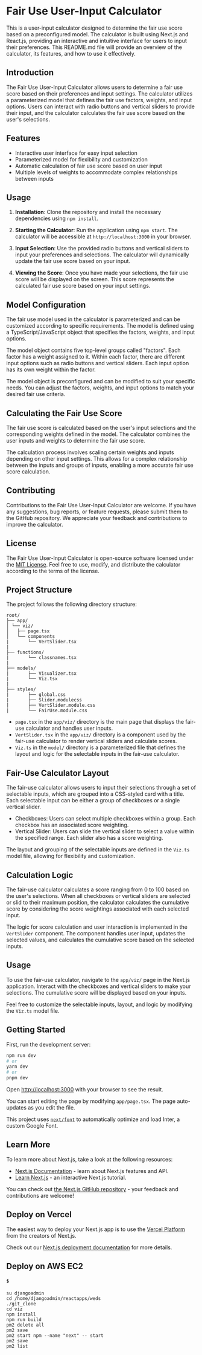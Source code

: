 # Fair Use User-Input Calculator

This is a user-input calculator designed to determine the fair use score based on a preconfigured model. The calculator is built using Next.js and React.js, providing an interactive and intuitive interface for users to input their preferences. This README.md file will provide an overview of the calculator, its features, and how to use it effectively.

## Introduction
The Fair Use User-Input Calculator allows users to determine a fair use score based on their preferences and input settings. The calculator utilizes a parameterized model that defines the fair use factors, weights, and input options. Users can interact with radio buttons and vertical sliders to provide their input, and the calculator calculates the fair use score based on the user's selections.

## Features
- Interactive user interface for easy input selection
- Parameterized model for flexibility and customization
- Automatic calculation of fair use score based on user input
- Multiple levels of weights to accommodate complex relationships between inputs

## Usage
1. **Installation**: Clone the repository and install the necessary dependencies using `npm install`.

2. **Starting the Calculator**: Run the application using `npm start`. The calculator will be accessible at `http://localhost:3000` in your browser.

3. **Input Selection**: Use the provided radio buttons and vertical sliders to input your preferences and selections. The calculator will dynamically update the fair use score based on your input.

4. **Viewing the Score**: Once you have made your selections, the fair use score will be displayed on the screen. This score represents the calculated fair use score based on your input settings.

## Model Configuration
The fair use model used in the calculator is parameterized and can be customized according to specific requirements. The model is defined using a TypeScript/JavaScript object that specifies the factors, weights, and input options.

The model object contains five top-level groups called "factors". Each factor has a weight assigned to it. Within each factor, there are different input options such as radio buttons and vertical sliders. Each input option has its own weight within the factor.

The model object is preconfigured and can be modified to suit your specific needs. You can adjust the factors, weights, and input options to match your desired fair use criteria.

## Calculating the Fair Use Score
The fair use score is calculated based on the user's input selections and the corresponding weights defined in the model. The calculator combines the user inputs and weights to determine the fair use score.

The calculation process involves scaling certain weights and inputs depending on other input settings. This allows for a complex relationship between the inputs and groups of inputs, enabling a more accurate fair use score calculation.

## Contributing
Contributions to the Fair Use User-Input Calculator are welcome. If you have any suggestions, bug reports, or feature requests, please submit them to the GitHub repository. We appreciate your feedback and contributions to improve the calculator.

## License
The Fair Use User-Input Calculator is open-source software licensed under the [MIT License](LICENSE). Feel free to use, modify, and distribute the calculator according to the terms of the license.


## Project Structure

The project follows the following directory structure:

```
root/
├── app/
│ └── viz/
│   ├── page.tsx
│   └── components
|       └── VertSlider.tsx
|
├── functions/
|       └── classnames.tsx
|
├── models/
|       ├── Visualizer.tsx
|       └── Viz.tsx
|
├── styles/
|       ├── global.css
|       ├── Slider.modulecss
|       ├── VertSlider.module.css
|       └── FairUse.module.css
```

- `page.tsx` in the `app/viz/` directory is the main page that displays the fair-use calculator and handles user inputs.
- `VertSlider.tsx` in the `app/viz/` directory is a component used by the fair-use calculator to render vertical sliders and calculate scores.
- `Viz.ts` in the `model/` directory is a parameterized file that defines the layout and logic for the selectable inputs in the fair-use calculator.

## Fair-Use Calculator Layout

The fair-use calculator allows users to input their selections through a set of selectable inputs, which are grouped into a CSS-styled card with a title. Each selectable input can be either a group of checkboxes or a single vertical slider.

- Checkboxes: Users can select multiple checkboxes within a group. Each checkbox has an associated score weighting.
- Vertical Slider: Users can slide the vertical slider to select a value within the specified range. Each slider also has a score weighting.

The layout and grouping of the selectable inputs are defined in the `Viz.ts` model file, allowing for flexibility and customization.

## Calculation Logic

The fair-use calculator calculates a score ranging from 0 to 100 based on the user's selections. When all checkboxes or vertical sliders are selected or slid to their maximum position, the calculator calculates the cumulative score by considering the score weightings associated with each selected input.

The logic for score calculation and user interaction is implemented in the `VertSlider` component. The component handles user input, updates the selected values, and calculates the cumulative score based on the selected inputs.

## Usage

To use the fair-use calculator, navigate to the `app/viz/` page in the Next.js application. Interact with the checkboxes and vertical sliders to make your selections. The cumulative score will be displayed based on your inputs.

Feel free to customize the selectable inputs, layout, and logic by modifying the `Viz.ts` model file.

## Getting Started

First, run the development server:

```bash
npm run dev
# or
yarn dev
# or
pnpm dev
```

Open [http://localhost:3000](http://localhost:3000) with your browser to see the result.

You can start editing the page by modifying `app/page.tsx`. The page auto-updates as you edit the file.

This project uses [`next/font`](https://nextjs.org/docs/basic-features/font-optimization) to automatically optimize and load Inter, a custom Google Font.

## Learn More

To learn more about Next.js, take a look at the following resources:

- [Next.js Documentation](https://nextjs.org/docs) - learn about Next.js features and API.
- [Learn Next.js](https://nextjs.org/learn) - an interactive Next.js tutorial.

You can check out [the Next.js GitHub repository](https://github.com/vercel/next.js/) - your feedback and contributions are welcome!

## Deploy on Vercel

The easiest way to deploy your Next.js app is to use the [Vercel Platform](https://vercel.com/new?utm_medium=default-template&filter=next.js&utm_source=create-next-app&utm_campaign=create-next-app-readme) from the creators of Next.js.

Check out our [Next.js deployment documentation](https://nextjs.org/docs/deployment) for more details.

## Deploy on AWS EC2
#### **`$`**
```
su djangoadmin
cd /home/djangoadmin/reactapps/weds
./git_clone
cd viz
npm install
npm run build
pm2 delete all
pm2 save
pm2 start npm --name "next" -- start
pm2 save
pm2 list
```






